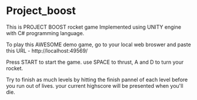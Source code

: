 # Project_boost
This is PROJECT BOOST rocket game
Implemented using UNITY engine with C# programming language.

To play this AWESOME demo game,
go to your local web broswer and paste this URL - http://localhost:49569/

Press START to start the game.
use SPACE to thrust, A and D to turn your rocket.

Try to finish as much levels by hitting the finish pannel of each level before you run out of lives.
your current highscore will be presented when you'll die.
